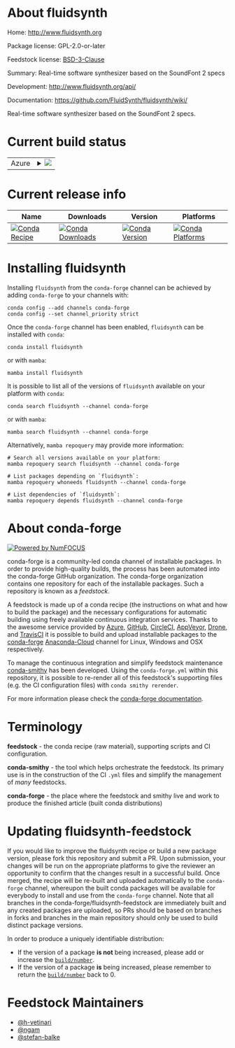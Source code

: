 About fluidsynth
================

Home: http://www.fluidsynth.org

Package license: GPL-2.0-or-later

Feedstock license: [BSD-3-Clause](https://github.com/conda-forge/fluidsynth-feedstock/blob/main/LICENSE.txt)

Summary: Real-time software synthesizer based on the SoundFont 2 specs

Development: http://www.fluidsynth.org/api/

Documentation: https://github.com/FluidSynth/fluidsynth/wiki/

Real-time software synthesizer based on the SoundFont 2 specs.


Current build status
====================


<table>
    
  <tr>
    <td>Azure</td>
    <td>
      <details>
        <summary>
          <a href="https://dev.azure.com/conda-forge/feedstock-builds/_build/latest?definitionId=5181&branchName=main">
            <img src="https://dev.azure.com/conda-forge/feedstock-builds/_apis/build/status/fluidsynth-feedstock?branchName=main">
          </a>
        </summary>
        <table>
          <thead><tr><th>Variant</th><th>Status</th></tr></thead>
          <tbody><tr>
              <td>linux_64</td>
              <td>
                <a href="https://dev.azure.com/conda-forge/feedstock-builds/_build/latest?definitionId=5181&branchName=main">
                  <img src="https://dev.azure.com/conda-forge/feedstock-builds/_apis/build/status/fluidsynth-feedstock?branchName=main&jobName=linux&configuration=linux%20linux_64_" alt="variant">
                </a>
              </td>
            </tr><tr>
              <td>linux_aarch64</td>
              <td>
                <a href="https://dev.azure.com/conda-forge/feedstock-builds/_build/latest?definitionId=5181&branchName=main">
                  <img src="https://dev.azure.com/conda-forge/feedstock-builds/_apis/build/status/fluidsynth-feedstock?branchName=main&jobName=linux&configuration=linux%20linux_aarch64_" alt="variant">
                </a>
              </td>
            </tr><tr>
              <td>linux_ppc64le</td>
              <td>
                <a href="https://dev.azure.com/conda-forge/feedstock-builds/_build/latest?definitionId=5181&branchName=main">
                  <img src="https://dev.azure.com/conda-forge/feedstock-builds/_apis/build/status/fluidsynth-feedstock?branchName=main&jobName=linux&configuration=linux%20linux_ppc64le_" alt="variant">
                </a>
              </td>
            </tr><tr>
              <td>osx_64</td>
              <td>
                <a href="https://dev.azure.com/conda-forge/feedstock-builds/_build/latest?definitionId=5181&branchName=main">
                  <img src="https://dev.azure.com/conda-forge/feedstock-builds/_apis/build/status/fluidsynth-feedstock?branchName=main&jobName=osx&configuration=osx%20osx_64_" alt="variant">
                </a>
              </td>
            </tr><tr>
              <td>osx_arm64</td>
              <td>
                <a href="https://dev.azure.com/conda-forge/feedstock-builds/_build/latest?definitionId=5181&branchName=main">
                  <img src="https://dev.azure.com/conda-forge/feedstock-builds/_apis/build/status/fluidsynth-feedstock?branchName=main&jobName=osx&configuration=osx%20osx_arm64_" alt="variant">
                </a>
              </td>
            </tr>
          </tbody>
        </table>
      </details>
    </td>
  </tr>
</table>

Current release info
====================

| Name | Downloads | Version | Platforms |
| --- | --- | --- | --- |
| [![Conda Recipe](https://img.shields.io/badge/recipe-fluidsynth-green.svg)](https://anaconda.org/conda-forge/fluidsynth) | [![Conda Downloads](https://img.shields.io/conda/dn/conda-forge/fluidsynth.svg)](https://anaconda.org/conda-forge/fluidsynth) | [![Conda Version](https://img.shields.io/conda/vn/conda-forge/fluidsynth.svg)](https://anaconda.org/conda-forge/fluidsynth) | [![Conda Platforms](https://img.shields.io/conda/pn/conda-forge/fluidsynth.svg)](https://anaconda.org/conda-forge/fluidsynth) |

Installing fluidsynth
=====================

Installing `fluidsynth` from the `conda-forge` channel can be achieved by adding `conda-forge` to your channels with:

```
conda config --add channels conda-forge
conda config --set channel_priority strict
```

Once the `conda-forge` channel has been enabled, `fluidsynth` can be installed with `conda`:

```
conda install fluidsynth
```

or with `mamba`:

```
mamba install fluidsynth
```

It is possible to list all of the versions of `fluidsynth` available on your platform with `conda`:

```
conda search fluidsynth --channel conda-forge
```

or with `mamba`:

```
mamba search fluidsynth --channel conda-forge
```

Alternatively, `mamba repoquery` may provide more information:

```
# Search all versions available on your platform:
mamba repoquery search fluidsynth --channel conda-forge

# List packages depending on `fluidsynth`:
mamba repoquery whoneeds fluidsynth --channel conda-forge

# List dependencies of `fluidsynth`:
mamba repoquery depends fluidsynth --channel conda-forge
```


About conda-forge
=================

[![Powered by
NumFOCUS](https://img.shields.io/badge/powered%20by-NumFOCUS-orange.svg?style=flat&colorA=E1523D&colorB=007D8A)](https://numfocus.org)

conda-forge is a community-led conda channel of installable packages.
In order to provide high-quality builds, the process has been automated into the
conda-forge GitHub organization. The conda-forge organization contains one repository
for each of the installable packages. Such a repository is known as a *feedstock*.

A feedstock is made up of a conda recipe (the instructions on what and how to build
the package) and the necessary configurations for automatic building using freely
available continuous integration services. Thanks to the awesome service provided by
[Azure](https://azure.microsoft.com/en-us/services/devops/), [GitHub](https://github.com/),
[CircleCI](https://circleci.com/), [AppVeyor](https://www.appveyor.com/),
[Drone](https://cloud.drone.io/welcome), and [TravisCI](https://travis-ci.com/)
it is possible to build and upload installable packages to the
[conda-forge](https://anaconda.org/conda-forge) [Anaconda-Cloud](https://anaconda.org/)
channel for Linux, Windows and OSX respectively.

To manage the continuous integration and simplify feedstock maintenance
[conda-smithy](https://github.com/conda-forge/conda-smithy) has been developed.
Using the ``conda-forge.yml`` within this repository, it is possible to re-render all of
this feedstock's supporting files (e.g. the CI configuration files) with ``conda smithy rerender``.

For more information please check the [conda-forge documentation](https://conda-forge.org/docs/).

Terminology
===========

**feedstock** - the conda recipe (raw material), supporting scripts and CI configuration.

**conda-smithy** - the tool which helps orchestrate the feedstock.
                   Its primary use is in the construction of the CI ``.yml`` files
                   and simplify the management of *many* feedstocks.

**conda-forge** - the place where the feedstock and smithy live and work to
                  produce the finished article (built conda distributions)


Updating fluidsynth-feedstock
=============================

If you would like to improve the fluidsynth recipe or build a new
package version, please fork this repository and submit a PR. Upon submission,
your changes will be run on the appropriate platforms to give the reviewer an
opportunity to confirm that the changes result in a successful build. Once
merged, the recipe will be re-built and uploaded automatically to the
`conda-forge` channel, whereupon the built conda packages will be available for
everybody to install and use from the `conda-forge` channel.
Note that all branches in the conda-forge/fluidsynth-feedstock are
immediately built and any created packages are uploaded, so PRs should be based
on branches in forks and branches in the main repository should only be used to
build distinct package versions.

In order to produce a uniquely identifiable distribution:
 * If the version of a package **is not** being increased, please add or increase
   the [``build/number``](https://docs.conda.io/projects/conda-build/en/latest/resources/define-metadata.html#build-number-and-string).
 * If the version of a package **is** being increased, please remember to return
   the [``build/number``](https://docs.conda.io/projects/conda-build/en/latest/resources/define-metadata.html#build-number-and-string)
   back to 0.

Feedstock Maintainers
=====================

* [@h-vetinari](https://github.com/h-vetinari/)
* [@ngam](https://github.com/ngam/)
* [@stefan-balke](https://github.com/stefan-balke/)

